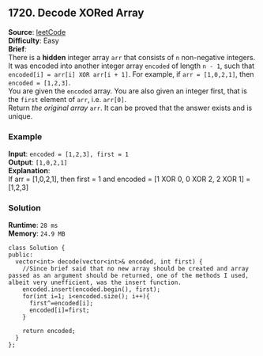 ## 1720. Decode XORed Array   
**Source**: [leetCode](https://leetcode.com/problems/decode-xored-array/)   
**Difficulty**: Easy   
**Brief**:    
There is a **hidden** integer array ``arr`` that consists of ``n`` non-negative integers.   
It was encoded into another integer array ``encoded`` of length ``n - 1``, such that ``encoded[i] = arr[i] XOR arr[i + 1]``. For example, if ``arr = [1,0,2,1]``, then ``encoded = [1,2,3]``.   
You are given the ``encoded`` array. You are also given an integer first, that is the ``first`` element of ``arr``, i.e. ``arr[0]``.   
Return *the original array* ``arr``. It can be proved that the answer exists and is unique.   

### Example   
**Input**: ``encoded = [1,2,3], first = 1``   
**Output**: ``[1,0,2,1]``   
**Explanation**:   
If arr = [1,0,2,1], then first = 1 and encoded = [1 XOR 0, 0 XOR 2, 2 XOR 1] = [1,2,3]   

### Solution   
**Runtime**: ``28 ms``   
**Memory**: ``24.9 MB``   
```
class Solution {
public:
  vector<int> decode(vector<int>& encoded, int first) {
    //Since brief said that no new array should be created and array passed as an argument should be returned, one of the methods I used, albeit very unefficient, was the insert function.
    encoded.insert(encoded.begin(), first);
    for(int i=1; i<encoded.size(); i++){
      first^=encoded[i];
      encoded[i]=first;
    }
    
    return encoded;
  }
};
``` 

